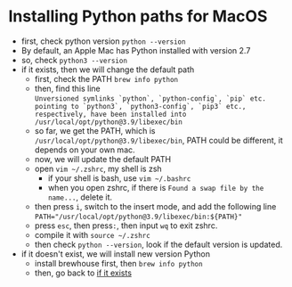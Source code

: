 # Installing Python paths for MacOS
- first, check python version `python --version`
- By default, an Apple Mac has Python installed with version 2.7
- so, check `python3 --version`
- if it exists, then we will change the default path
  - first, check the PATH `brew info python`
  - then, find this line <br/>``Unversioned symlinks `python`, `python-config`, `pip` etc. pointing to
    `python3`, `python3-config`, `pip3` etc., respectively, have been installed into
    /usr/local/opt/python@3.9/libexec/bin``
  - so far, we get the PATH, which is `/usr/local/opt/python@3.9/libexec/bin`, PATH could be different, it depends on your own mac.
  - now, we will update the default PATH
  - open `vim ~/.zshrc`, my shell is zsh
    - if your shell is bash, use `vim ~/.bashrc`
    - when you open zshrc, if there is `Found a swap file by the name...`, delete it.
  - then press `i`, switch to the insert mode, and add the following line `PATH="/usr/local/opt/python@3.9/libexec/bin:${PATH}"`
  - press `esc`, then press`:`, then input `wq` to exit zshrc.
  - compile it with `source ~/.zshrc`
  - then check `python --version`, look if the default version is updated.
- if it doesn't exist, we will install new version Python
  - install brewhouse first, then `brew info python`
  - then, go back to [if it exists]()
